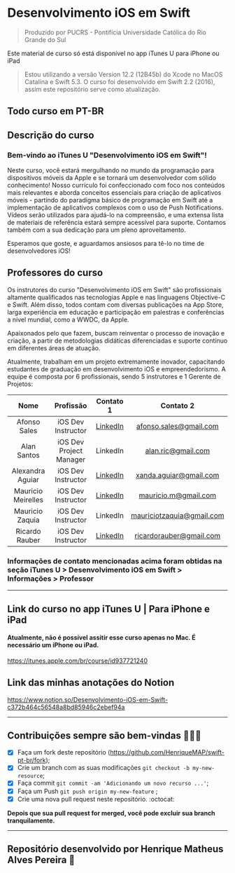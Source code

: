 
# Desenvolvimento iOS em Swift
 
> Produzido por PUCRS - Pontifícia Universidade Católica do Rio Grande do Sul

Este material de curso só está disponível no app iTunes U para iPhone ou iPad

> Estou utilizando a versão Version 12.2 (12B45b) do Xcode no MacOS Catalina e Swift 5.3. O curso foi desenvolvido em Swift 2.2 (2016), assim este repositório serve como atualização.

## Todo curso em PT-BR

## **Descrição do curso**

### Bem-vindo ao iTunes U "Desenvolvimento iOS em Swift"!

Neste curso, você estará mergulhando no mundo da programação para dispositivos móveis da Apple e se tornará um desenvolvedor com sólido conhecimento! Nosso currículo foi confeccionado com foco nos conteúdos mais relevantes e aborda conceitos essenciais para criação de aplicativos móveis - partindo do paradigma básico de programação em Swift até a implementação de aplicativos complexos com o uso de Push Notifications. Vídeos serão utilizados para ajudá-lo na compreensão, e uma extensa lista de materiais de referência estará sempre acessível para suporte. Contamos também com a sua dedicação para um pleno aproveitamento.

Esperamos que goste, e aguardamos ansiosos para tê-lo no time de desenvolvedores iOS!

## Professores do curso

Os instrutores do curso "Desenvolvimento iOS em Swift" são profissionais altamente qualificados nas tecnologias Apple e nas linguagens Objective-C e Swift. Além disso, todos contam com diversas publicações na App Store, larga experiência em educação e participação em palestras e conferências a nível mundial, como a WWDC, da Apple. 

Apaixonados pelo que fazem, buscam reinventar o processo de inovação e criação, a partir de metodologias didáticas diferenciadas e suporte contínuo em diferentes áreas de atuação.

Atualmente, trabalham em um projeto extremamente inovador, capacitando estudantes de graduação em desenvolvimento iOS e empreendedorismo. A equipe é composta por 6 profissionais, sendo 5 instrutores e 1 Gerente de Projetos:

|Nome|Profissão|Contato 1|Contato 2|
|:---:|:---:|:---:|:---:|
Afonso Sales |iOS Dev Instructor | [LinkedIn](https://www.linkedin.com/in/afonsosales/) | [afonso.sales@gmail.com](mailto:afonso.sales@gmail.com)
Alan Santos | iOS Dev Project Manager | LinkedIn | [alan.ric@gmail.com](mailto:alan.ric@gmail.com)
Alexandra Aguiar | iOS Dev Instructor | [LinkedIn](https://www.linkedin.com/in/alexandraaguiar/) | [xanda.aguiar@gmail.com](mailto:xanda.aguiar@gmail.com)
Mauricio Meirelles | iOS Dev Instructor | [LinkedIn](https://www.linkedin.com/in/mauriciomeirelles/) | [mauricio.m@gmail.com](mailto:mauricio.m@gmail.com)
Mauricio Zaquia | iOS Dev Instructor | LinkedIn | [mauriciotzaquia@gmail.com](mailto:mauriciotzaquia@gmail.com)
Ricardo Rauber | iOS Dev Instructor | [LinkedIn](https://www.linkedin.com/in/ricardorauber85/) | [ricardorauber@gmail.com](mailto:ricardorauber@gmail.com)

### Informações de contato mencionadas acima foram obtidas na seção iTunes U > Desenvolvimento iOS em Swift > Informações > Professor

---

## Link do curso no app iTunes U | Para iPhone e iPad
#### Atualmente, não é possível assitir esse curso apenas no Mac. É necessário um iPhone ou iPad.
https://itunes.apple.com/br/course/id937721240

## Link das minhas anotações do Notion
https://www.notion.so/Desenvolvimento-iOS-em-Swift-c372b464c56548a8bd85946c2ebef94a

---

## Contribuições sempre são bem-vindas 👨🏻‍💻

- [x] Faça um fork deste repositório (https://github.com/HenriqueMAP/swift-pt-br/fork);
- [x] Crie um branch com as suas modificações ` git checkout -b my-new-resource `;
- [x] Faça commit `git commit -am 'Adicionando um novo recurso ...'`;
- [x] Faça um Push ` git push origin my-new-feature ` ;
- [x] Crie uma nova pull request neste repositório. :octocat:

**Depois que sua pull request for merged, você pode excluir sua branch tranquilamente.**

---

## Repositório desenvolvido por Henrique Matheus Alves Pereira 🦁
